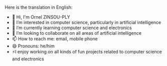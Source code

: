 Here is the translation in English:

- 👋 Hi, I'm Ornel ZINSOU-PLY
- 👀 I’m interested in computer science, particularly in artificial intelligence
- 🌱 I’m currently learning computer science and electronics
- 💞️ I’m looking to collaborate on all areas of artificial intelligence
- 📫 How to reach me: email, mobile phone
- 😄 Pronouns: he/him
- ⚡I enjoy working on all kinds of fun projects related to computer science and electronics

<!---
Ornel04/Ornel04 is a ✨ special ✨ repository because its `README.md` (this file) appears on your GitHub profile.
You can click the Preview link to take a look at your changes.
--->
